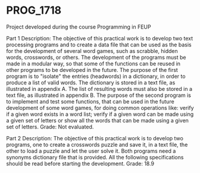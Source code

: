 # PROG_1718
Project developed during the course Programming in FEUP

Part 1
Description:
  The objective of this practical work is to develop two text processing programs and to create a data file that can be used as the basis for the development of several word games, such as scrabble, hidden words, crosswords, or others. The development of the programs must be made in a modular way, so that some of the functions can be reused in other programs to be developed in the future.
  The purpose of the first program is to "isolate" the entries (headwords) in a dictionary, in order to produce a list of valid words. The dictionary is stored in a text file, as illustrated in appendix A. The list of resulting words must also be stored in a text file, as illustrated in appendix B.
  The purpose of the second program is to implement and test some functions, that can be used in the future development of some word games, for doing common operations like: verify if a given word exists in a word list; verify if a given word can be made using a given set of letters or show all the words that can be made using a given set of letters.
Grade: Not evaluated.

Part 2
Description:
The objective of this practical work is to develop two programs, one to create a crosswords puzzle and save it, in a text file, the other to load a puzzle and let the user solve it. Both programs need a synonyms dictionary file that is provided. All the following specifications should be read before starting the development.
Grade: 18.9
